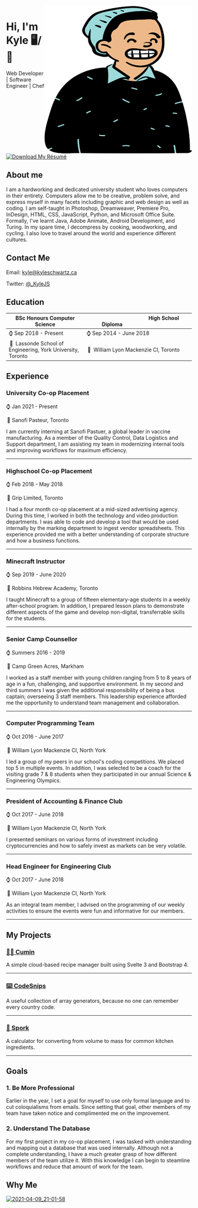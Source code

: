 <img align="right" width="400" height="400" src="./avatar.svg">


# Hi, I'm Kyle 🖥️/🍳
Web Developer | Software Engineer | Chef

[![Download My Résumé](https://img.shields.io/badge/&#8203;-Download%20My%20R%C3%A9sum%C3%A9-brightgreen?logo=docusign)](https://github.com/ksmarty/ksmarty/raw/main/resume.pdf)

## About me 

I am a hardworking and dedicated university student who loves computers in their entirety. Computers allow me to be creative, problem solve, and express myself in many facets including graphic and web design as well as coding. I am self-taught in Photoshop, Dreamweaver, Premiere Pro, InDesign, HTML, CSS, JavaScript, Python, and Microsoft Office Suite. Formally, I've learnt Java, Adobe Animate, Android Development, and Turing. In my spare time, I decompress by cooking, woodworking, and cycling. I also love to travel around the world and experience different cultures.

## Contact Me

Email: [kyle@kyleschwartz.ca](kyle@kyleschwartz.ca)

Twitter: [@\_KyleJS](https://twitter.com/_kylejs)

## Education

<table>
 <thead>
   <tr>
     <th>BSc Honours Computer Science</th>
     <th>          High School Diploma          </th>
   </tr>
 </thead>
 <tbody>
   <tr>
     <td>⌚ Sep 2018 - Present</td>
     <td>⌚ Sep 2014 - June 2018</td>
   </tr>
   <tr>
     <td> 📍 Lassonde School of Engineering, York University, Toronto</td>
     <td> 📍 William Lyon Mackenzie CI, Toronto</td>
   </tr>
 </tbody>
</table>

## Experience

### University Co-op Placement

⌚ Jan 2021 - Present

 📍 Sanofi Pasteur, Toronto

I am currently interning at Sanofi Pastuer, a global leader in vaccine manufacturing. As a member of the Quality Control, Data Logistics and Support department, I am assisting my team in modernizing internal tools and improving workflows for maximum efficiency.

---

### Highschool Co-op Placement

⌚ Feb 2018 - May 2018

 📍 Grip Limited, Toronto

I had a four month co-op placement at a mid-sized advertising agency. During this time, I worked in both the technology and video production departments. I was able to code and develop a tool that would be used internally by the marking department to ingest vendor spreadsheets. This experience provided me with a better understanding of corporate structure and how a business functions.

---

### Minecraft Instructor

⌚ Sep 2019 - June 2020

 📍 Robbins Hebrew Academy, Toronto

I taught Minecraft to a group of fifteen elementary-age students in a weekly after-school program. In addition, I prepared lesson plans to demonstrate different aspects of the game and develop non-digital, transferrable skills for the students.

---

### Senior Camp Counsellor

⌚ Summers 2016 - 2019

 📍 Camp Green Acres, Markham

I worked as a staff member with young children ranging from 5 to 8 years of age in a fun, challenging, and supportive environment. In my second and third summers I was given the additional responsibility of being a bus captain; overseeing 3 staff members. This leadership experience afforded me the opportunity to understand team management and collaboration.

---

### Computer Programming Team

⌚ Oct 2016 - June 2017

 📍 William Lyon Mackenzie CI, North York

I led a group of my peers in our school's coding competitions. We placed top 5 in multiple events. In addition, I was selected to be a coach for the visiting grade 7 & 8 students when they participated in our annual Science & Engineering Olympics.

---

### President of Accounting & Finance Club

⌚ Oct 2017 - June 2018

 📍 William Lyon Mackenzie CI, North York

I presented seminars on various forms of investment including cryptocurrencies and how to safely invest as markets can be very volatile.

---

### Head Engineer for Engineering Club

⌚ Oct 2017 - June 2018

 📍 William Lyon Mackenzie CI, North York

As an integral team member, I advised on the programming of our weekly activities to ensure the events were fun and informative for our members.

---

## My Projects

### [👨‍🍳 Cumin](https://cumin.kyleschwartz.ca/)

A simple cloud-based recipe manager built using Svelte 3 and Bootstrap 4.

---

### [⌨️ CodeSnips](https://codesnips.kyleschwartz.ca/)

A useful collection of array generators, because no one can remember every country code.

---

### [🥄 Spork](https://spork.kyleschwartz.ca/)

A calculator for converting from volume to mass for common kitchen ingredients.

---

## Goals

### 1. Be More Professional

Earlier in the year, I set a goal for myself to use only formal language and to cut coloquialisms from emails. Since setting that goal, other members of my team have taken notice and complimented me on the improvement.

### 2. Understand The Database

For my first project in my co-op placement, I was tasked with understanding and mapping out a database that was used internally. Although not a complete understanding, I have a much greater grasp of how different members of the team utilize it. With this knowledge I can begin to steamline workflows and reduce that amount of work for the team.

## Why Me

[![2021-04-09_21-01-58](https://user-images.githubusercontent.com/2217505/114253382-f675b800-9977-11eb-86a6-958f97362263.png)](https://www.youtube.com/watch?v=dmxdibjNJEY)
